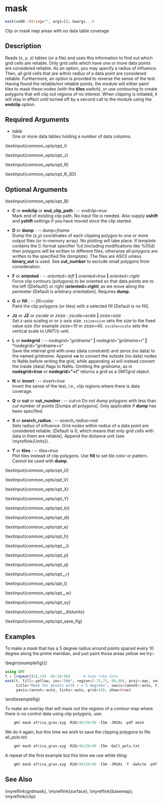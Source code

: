 # mask

```julia
mask(cmd0::String="", arg1=[]; kwargs...)
```

Clip or mask map areas with no data table coverage

Description
-----------

Reads (*x*, *y*, *z*) tables (or a file) and uses this information to find out which grid cells are reliable.
Only grid cells which have one or more data points are considered reliable. As an option, you may specify a 
radius of influence. Then, all grid cells that are within *radius* of a data point are considered reliable.
Furthermore, an option is provided to reverse the sense of the test.  Having found the reliable/not reliable
points, the module will either paint tiles to mask these nodes (with the **tiles** switch), or use contouring
to create polygons that will clip out regions of no interest. When clipping is initiated, it will stay in effect
until turned off by a second call to the module using the **endclip** option.

Required Arguments
------------------

- *table*\
    One or more data tables holding a number of data columns.

\textinput{common_opts/opt_I}

\textinput{common_opts/opt_J}

\textinput{common_opts/opt_R}

\textinput{common_opts/opt_R_3D}

Optional Arguments
------------------

\textinput{common_opts/opt_B}

- **C** or **endclip** or **end_clip_path** : -- *endclip=true*\
    Mark end of existing clip path. No input file is needed. Also supply **xshift** and **yshift**
    settings if you have moved since the clip started.

- **D** or **dump** : -- *dump=fname*\
    Dump the (x,y) coordinates of each clipping polygon to one or more output files (or in-memory array).
    No plotting will take place. If *template* contains the C-format specifier %d (including modifications
    like %05d) then polygons will be written to different files; otherwise all polygons are written to the
    specified file (*template*). The files are ASCII unless **binary_out** is used. See **cut_number**
    to exclude small polygons from consideration.

- **F** or **oriented** : -- *oriented=:left* **|** *oriented=true* **|** *oriented=:right*\
    Force clip contours (polygons) to be oriented so that data points are to the
    left ([Default]) or right (**oriented=:right**) as we move along the perimeter
    [Default is arbitrary orientation]. Requires **dump**.

- **G** or **fill** : -- *fill=color*\
    Paint the clip polygons (or tiles) with a selected fill [Default is no fill].

- **Jz** or **JZ** or *zscale* or *zsize* : *zscale=scale* **|** *zsize=size*\
   Set z-axis scaling or or z-axis size. ``zsize=size`` sets the size to the fixed value *size*
   (for example *zsize=10* or *zsize=4i*). ``zscale=scale`` sets the vertical scale to UNIT/z-unit.

- **L** or **nodegrid** : -- *nodegrid="gridname"* **|** *nodegrid="gridname+i"* **|** *nodegrid="gridname+o"\
    Save the internal grid with ones (data constraint) and zeros (no data) to the named *gridname*. Append **+o**
    to convert the outside (no data) nodes to NaNs before writing the grid, while appending **+i** will instead
    convert the inside (data) flags to NaNs. Omitting the *gridname*, as in **nodegrid=true** or **nodegrid="+i"**
    returns a grid as a GMTgrid object.

- **N** or **invert** : -- *invert=true*\
    Invert the sense of the test, i.e., clip regions where there is data coverage.

- **Q** or **cut** or **cut_number** : -- *cut=n*
    Do not dump polygons with less than *cut* number of points [Dumps all polygons]. Only applicable if
    **dump** has been specified.

- **S** or **search_radius** : -- *search_radius=rad*\
    Sets radius of influence. Grid nodes within *radius* of a data point are considered reliable. [Default is 0,
    which means that only grid cells with data in them are reliable]. Append the distance unit (see \myreflink{Units}).

- **T** or **tiles** : -- *tiles=true*\
    Plot tiles instead of clip polygons. Use **fill** to set tile color or pattern. Cannot be used with **dump**.

\textinput{common_opts/opt_U}

\textinput{common_opts/opt_V}

\textinput{common_opts/opt_X}

\textinput{common_opts/opt_Y}

\textinput{common_opts/opt_bi}

\textinput{common_opts/opt_di}

\textinput{common_opts/opt_e}

\textinput{common_opts/opt_h}

\textinput{common_opts/opt__i}

\textinput{common_opts/opt_p}

\textinput{common_opts/opt_q}

\textinput{common_opts/opt__r}

\textinput{common_opts/opt_t}

\textinput{common_opts/opt__w}

\textinput{common_opts/opt_xy}

\textinput{common_opts/opt__distunits}

\textinput{common_opts/opt_save_fig}

Examples
--------

To make a mask that has a 5 degree radius around points spaced every 10 degree
along the prime meridian, and just paint those areas yellow we try::

\begin{examplefig}{}
```julia
using GMT
t = [repeat([0],19) -90:10:90]      # Some fake data
mask(t, fill=:yellow, inc="30m", region=(-75,75,-90,90), proj=:eqc, search_radius="5d", tiles=true,
     title="Mask for points with r = 5 degrees", xaxis=(annot=:auto, ticks=:auto, grid=180),
     yaxis=(annot=:auto, ticks=:auto, grid=10), show=true)
```
\end{examplefig}

To make an overlay that will mask out the regions of a
contour map where there is no control data using clip polygons, use:

```julia
    gmt mask africa_grav.xyg -R20/40/20/40 -I5m -JM10i -pdf mask
```

We do it again, but this time we wish to save the clipping polygons to file all_pols.txt:

```julia
    gmt mask africa_grav.xyg -R20/40/20/40 -I5m -Dall_pols.txt
```

A repeat of the first example but this time we use white tiling:

```julia
    gmt mask africa_grav.xyg -R20/40/20/40 -I5m -JM10i -T -Gwhite -pdf mask
```

See Also
--------

\myreflink{grdmask}, \myreflink{surface}, \myreflink{basemap}, \myreflink{clip}
